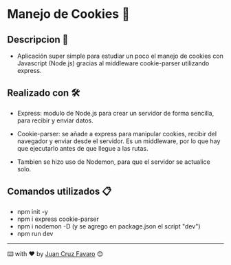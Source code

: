 # Manejo de Cookies :cookie:

## Descripcion 🚀

- Aplicación super simple para estudiar un poco el manejo de cookies con Javascript (Node.js) gracias al middleware cookie-parser utilizando express.

## Realizado con 🛠️

- Express: modulo de Node.js para crear un servidor de forma sencilla, para recibir y enviar datos.

- Cookie-parser: se añade a express para manipular cookies, recibir del navegador y enviar desde el servidor. Es un middleware, por lo que hay que ejecutarlo antes de que llegue a las rutas.

- Tambien se hizo uso de Nodemon, para que el servidor se actualice solo.

## Comandos utilizados 📋

- npm init -y
- npm i express cookie-parser
- npm i nodemon -D (y se agrego en package.json el script "dev")
- npm run dev
---
⌨️ with ❤️ by [Juan Cruz Favaro](https://github.com/JCFavaro) 😊